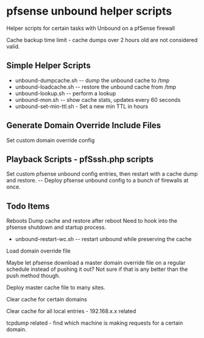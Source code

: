 # pfsense unbound helper scripts
Helper scripts for certain tasks with Unbound on a pfSense firewall

Cache backup time limit - cache dumps over 2 hours old are not considered valid.

## Simple Helper Scripts
* unbound-dumpcache.sh  -- dump the unbound cache to /tmp
* unbound-loadcache.sh -- restore the unbound cache from /tmp
* unbound-lookup.sh -- perform a lookup
* unbound-mon.sh -- show cache stats, updates every 60 seconds
* unbound-set-min-ttl.sh - Set a new min TTL in hours


## Generate Domain Override Include Files
Set custom domain override config

## Playback Scripts - pfSssh.php scripts
Set custom pfsense unbound config entries, then restart with a cache dump and restore.
  -- Deploy pfsense unbound config to a bunch of firewalls at once.





## Todo Items

Reboots
Dump cache and restore after reboot
Need to hook into the pfsense shutdown and startup process.

* unbound-restart-wc.sh -- restart unbound while preserving the cache

Load domain override file

Maybe let pfsense download a master domain override file on a regular schedule instead of pushing it out?  Not sure if that is any better than the push method though.

Deploy master cache file to many sites.

Clear cache for certain domains

Clear cache for all local entries - 192.168.x.x related

tcpdump related - find which machine is making requests for a certain domain.
